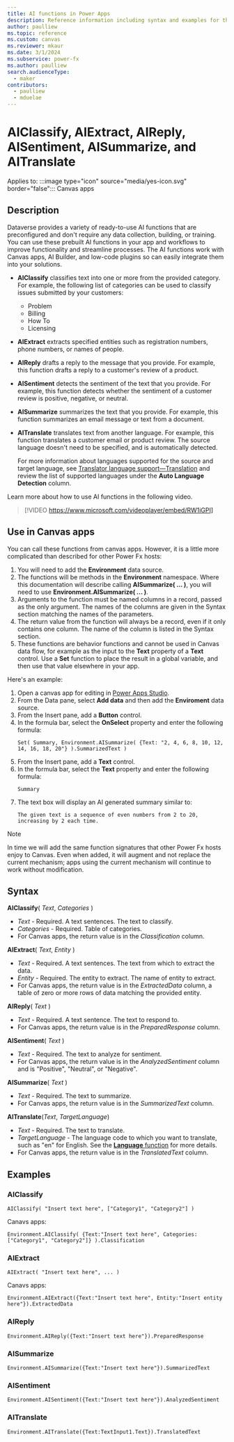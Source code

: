 ```yaml
---
title: AI functions in Power Apps
description: Reference information including syntax and examples for the AISummarize, AISentiment, AIReply, AITranslate, AIClassify, and AIExtract functions.
author: paulliew
ms.topic: reference
ms.custom: canvas
ms.reviewer: mkaur
ms.date: 3/1/2024
ms.subservice: power-fx
ms.author: paulliew
search.audienceType:
  - maker
contributors:
  - paulliew
  - mduelae
---
```


# AIClassify, AIExtract, AIReply, AISentiment, AISummarize, and AITranslate

Applies to: :::image type="icon" source="media/yes-icon.svg" border="false"::: Canvas apps 

## Description

Dataverse provides a variety of ready-to-use AI functions that are preconfigured and don't require any data collection, building, or training. You can use these prebuilt AI functions in your app and workflows to improve functionality and streamline processes. The AI functions work with Canvas apps, AI Builder, and low-code plugins so can easily integrate them into your solutions.

- **AIClassify** classifies text into one or more from the provided category. For example, the following list of categories can be used to classify issues submitted by your customers:

    - Problem
    - Billing
    - How To
    - Licensing

- **AIExtract** extracts specified entities such as registration numbers, phone numbers, or names of people.
- **AIReply** drafts a reply to the message that you provide. For example, this function drafts a reply to a customer's review of a product.
- **AISentiment** detects the sentiment of the text that you provide. For example, this function detects whether the sentiment of a customer review is positive, negative, or neutral.
- **AISummarize** summarizes the text that you provide. For example, this function summarizes an email message or text from a document.
- **AITranslate** translates text from another language. For example, this function translates a customer email or product review. The source language doesn't need to be specified, and is automatically detected.

    For more information about languages supported for the source and target language, see [Translator language support—Translation](/azure/ai-services/translator/language-support) and review the list of supported languages under the **Auto Language Detection** column. 

Learn more about how to use AI functions in the following video.

> [!VIDEO https://www.microsoft.com/videoplayer/embed/RW1iGPI]

## Use in Canvas apps

You can call these functions from canvas apps. However, it is a little more complicated than described for other Power Fx hosts:
1. You will need to add the **Environment** data source.
1. The functions will be methods in the **Environment** namespace.  Where this documentation will describe calling **AISummarize( ... )**, you will need to use **Environment.AISummarize( ... )**.
1. Arguments to the function must be named columns in a record, passed as the only argument.  The names of the columns are given in the Syntax section matching the names of the parameters.
1. The return value from the function will always be a record, even if it only contains one column.  The name of the column is listed in the Syntax section.
1. These functions are behavior functions and cannot be used in Canvas data flow, for example as the input to the **Text** property of a **Text** control.  Use a **Set** function to place the result in a global variable, and then use that value elsewhere in your app.

Here's an example:

1. Open a canvas app for editing in [Power Apps Studio](/power-apps/maker/canvas-apps/power-apps-studio).
1. From the Data pane, select **Add data** and then add the **Enviroment** data source.
1. From the Insert pane, add a **Button** control.
1. In the formula bar, select the **OnSelect** property and enter the following formula:
   ```powerapps-dot
   Set( Summary, Environment.AISummarize( {Text: "2, 4, 6, 8, 10, 12, 14, 16, 18, 20"} ).SummarizedText )
   ```
1. From the Insert pane, add a **Text** control.
1. In the formula bar, select the **Text** property and enter the following formula:
   ```powerapps-dot
   Summary
   ```
1. The text box will display an AI generated summary similar to:
   ```
   The given text is a sequence of even numbers from 2 to 20, increasing by 2 each time.
   ```

> [!NOTE]
> In time we will add the same function signatures that other Power Fx hosts enjoy to Canvas. Even when added, it will augment and not replace the current mechanism; apps using the current mechanism will continue to work without modification.

## Syntax

**AIClassify**( _Text_, _Categories_ )
- _Text_ - Required. A text sentences. The text to classify.
- _Categories_ - Required. Table of categories.
- For Canvas apps, the return value is in the _Classification_ column.

**AIExtract**( _Text_, _Entity_ )
- _Text_ - Required. A text sentences. The text from which to extract the data.
- _Entity_ - Required. The entity to extract. The name of entity to extract.<br>
- For Canvas apps, the return value is in the _ExtractedData_ column, a table of zero or more rows of data matching the provided entity.

**AIReply**( _Text_ )
- _Text_ - Required. A text sentence. The text to respond to.<br>
- For Canvas apps, the return value is in the _PreparedResponse_ column. 

**AISentiment**( _Text_ )
- _Text_ - Required. The text to analyze for sentiment.<br>
- For Canvas apps, the return value is in the _AnalyzedSentiment_ column and is "Positive", "Neutral", or "Negative". 

**AISummarize**( _Text_ )
- _Text_ - Required. The text to summarize.<br>
- For Canvas apps, the return value is in the _SummarizedText_ column.

**AITranslate**(_Text_, _TargetLanguage_)
- _Text_ - Required. The text to translate.<br>
- _TargetLanguage_ - The language code to which you want to translate, such as "en" for English.  See the [**Language** function](./function-language.md) for more details.<br>
- For Canvas apps, the return value is in the _TranslatedText_ column.

## Examples

### AIClassify

```powerapps-dot
AIClassify( "Insert text here", ["Category1", "Category2"] )
```

Canavs apps:
```powerapps-dot
Environment.AIClassify( {Text:"Insert text here", Categories:["Category1", "Category2"]} ).Classification
```

### AIExtract

```powerapps-dot
AIExtract( "Insert text here", ... )
```

Canavs apps:
```powerapps-dot
Environment.AIExtract({Text:"Insert text here", Entity:"Insert entity here"}).ExtractedData
```

### AIReply

```powerapps-dot
Environment.AIReply({Text:"Insert text here"}).PreparedResponse
```

### AISummarize

```powerapps-dot
Environment.AISummarize({Text:"Insert text here"}).SummarizedText
```

### AISentiment
```powerapps-dot
Environment.AISentiment({Text:"Insert text here"}).AnalyzedSentiment
```

### AITranslate
```powerapps-dot
Environment.AITranslate({Text:TextInput1.Text}).TranslatedText
```

